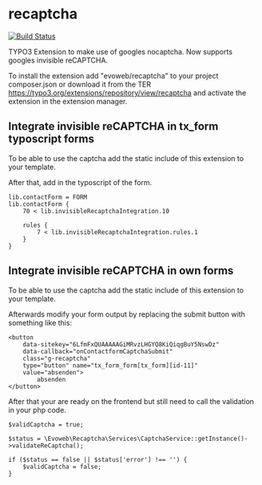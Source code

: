 recaptcha
=========

[![Build Status](https://travis-ci.org/evoWeb/recaptcha.svg?branch=master)](https://travis-ci.org/evoWeb/recaptcha)

TYPO3 Extension to make use of googles nocaptcha.
Now supports googles invisible reCAPTCHA.

To install the extension add "evoweb/recaptcha" to your project composer.json or download it from the TER https://typo3.org/extensions/repository/view/recaptcha and activate the extension in the extension manager.

## Integrate invisible reCAPTCHA in tx_form typoscript forms

To be able to use the captcha add the static include of this extension to your template.

After that, add in the typoscript of the form.

```
lib.contactForm = FORM
lib.contactForm {
	70 < lib.invisibleRecaptchaIntegration.10

	rules {
		7 < lib.invisibleRecaptchaIntegration.rules.1
	}
}
```

## Integrate invisible reCAPTCHA in own forms

To be able to use the captcha add the static include of this extension to your template.

Afterwards modify your form output by replacing the submit button with something like this:

```
<button 
	data-sitekey="6LfmFxQUAAAAAGiMRvzLHGYQ8KiQiqgBuY5NswDz"
	data-callback="onContactformCaptchaSubmit"
	class="g-recaptcha"
	type="button" name="tx_form_form[tx_form][id-11]"
	value="absenden">
		absenden
</button>
```

After that your are ready on the frontend but still need to call the validation in your php code.

```
$validCaptcha = true;

$status = \Evoweb\Recaptcha\Services\CaptchaService::getInstance()->validateReCaptcha();

if ($status == false || $status['error'] !== '') {
	$validCaptcha = false;
}
```

